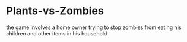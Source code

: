 # Plants-vs-Zombies
the game involves a home owner trying to stop zombies from eating his children and other items in his household

